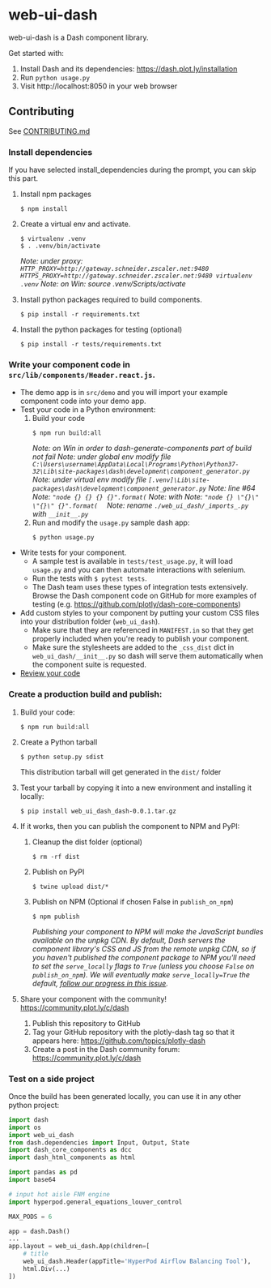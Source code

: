 # web-ui-dash

web-ui-dash is a Dash component library.

Get started with:
1. Install Dash and its dependencies: https://dash.plot.ly/installation
2. Run `python usage.py`
3. Visit http://localhost:8050 in your web browser

## Contributing

See [CONTRIBUTING.md](./CONTRIBUTING.md)

### Install dependencies

If you have selected install_dependencies during the prompt, you can skip this part.

1. Install npm packages
    ```
    $ npm install
    ```
2. Create a virtual env and activate.
    ```
    $ virtualenv .venv
    $ . .venv/bin/activate
    ```
    _Note: under proxy: `HTTP_PROXY=http://gateway.schneider.zscaler.net:9480 HTTPS_PROXY=http://gateway.schneider.zscaler.net:9480 virtualenv .venv`_
    _Note: on Win: source .venv/Scripts/activate_

3. Install python packages required to build components.
    ```
    $ pip install -r requirements.txt
    ```
4. Install the python packages for testing (optional)
    ```
    $ pip install -r tests/requirements.txt
    ```

### Write your component code in `src/lib/components/Header.react.js`. 

- The demo app is in `src/demo` and you will import your example component code into your demo app.
- Test your code in a Python environment:
    1. Build your code
        ```
        $ npm run build:all
        ```
        _Note: on Win in order to dash-generate-components part of build not fail_
        _Note: under global env modify file `C:\Users\username\AppData\Local\Programs\Python\Python37-32\Lib\site-packages\dash\development\component_generator.py`_
        _Note: under virtual env modify file `[.venv]\Lib\site-packages\dash\development\component_generator.py`_
        _Note: line #64_
        _Note:     `"node {} {} {} {}".format(`_
        _Note: with_
        _Note:     `"node {} \"{}\" \"{}\" {}".format(  `_
        _Note: rename `./web_ui_dash/_imports_.py` with `__init__.py`_
    2. Run and modify the `usage.py` sample dash app:
        ```
        $ python usage.py
        ```
- Write tests for your component.
    - A sample test is available in `tests/test_usage.py`, it will load `usage.py` and you can then automate interactions with selenium.
    - Run the tests with `$ pytest tests`.
    - The Dash team uses these types of integration tests extensively. Browse the Dash component code on GitHub for more examples of testing (e.g. https://github.com/plotly/dash-core-components)
- Add custom styles to your component by putting your custom CSS files into your distribution folder (`web_ui_dash`).
    - Make sure that they are referenced in `MANIFEST.in` so that they get properly included when you're ready to publish your component.
    - Make sure the stylesheets are added to the `_css_dist` dict in `web_ui_dash/__init__.py` so dash will serve them automatically when the component suite is requested.
- [Review your code](./review_checklist.md)

### Create a production build and publish:

1. Build your code:
    ```
    $ npm run build:all
    ```
2. Create a Python tarball
    ```
    $ python setup.py sdist
    ```
    This distribution tarball will get generated in the `dist/` folder

3. Test your tarball by copying it into a new environment and installing it locally:
    ```
    $ pip install web_ui_dash_dash-0.0.1.tar.gz
    ```

4. If it works, then you can publish the component to NPM and PyPI:
    1. Cleanup the dist folder (optional)
        ```
        $ rm -rf dist
        ```
    2. Publish on PyPI
        ```
        $ twine upload dist/*
        ```
    3. Publish on NPM (Optional if chosen False in `publish_on_npm`)
        ```
        $ npm publish
        ```
        _Publishing your component to NPM will make the JavaScript bundles available on the unpkg CDN. By default, Dash servers the component library's CSS and JS from the remote unpkg CDN, so if you haven't published the component package to NPM you'll need to set the `serve_locally` flags to `True` (unless you choose `False` on `publish_on_npm`). We will eventually make `serve_locally=True` the default, [follow our progress in this issue](https://github.com/plotly/dash/issues/284)._
5. Share your component with the community! https://community.plot.ly/c/dash
    1. Publish this repository to GitHub
    2. Tag your GitHub repository with the plotly-dash tag so that it appears here: https://github.com/topics/plotly-dash
    3. Create a post in the Dash community forum: https://community.plot.ly/c/dash

### Test on a side project

Once the build has been generated locally, you can use it in any other python project:


```python
import dash
import os
import web_ui_dash
from dash.dependencies import Input, Output, State
import dash_core_components as dcc
import dash_html_components as html

import pandas as pd
import base64

# input hot aisle FNM engine
import hyperpod.general_equations_louver_control

MAX_PODS = 6

app = dash.Dash()
...
app.layout = web_ui_dash.App(children=[
    # title
    web_ui_dash.Header(appTitle='HyperPod Airflow Balancing Tool'),
    html.Div(...)
])
```
